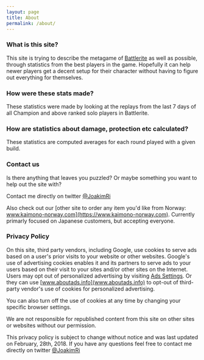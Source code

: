 ```yaml
---
layout: page
title: About
permalink: /about/
---
```


### What is this site?

This site is trying to describe the metagame of [Battlerite](https://www.battlerite.com) as well as possible, through statistics
from the best players in the game. Hopefully it can help newer players get a decent setup for their character without 
having to figure out everything for themselves.

### How were these stats made?

These statistics were made by looking at the replays from the last 7 days of all Champion and above ranked solo players in Battlerite. 


### How are statistics about damage, protection etc calculated?
These statistics are computed averages for each round played with a given build.

### Contact us

Is there anything that leaves you puzzled? Or maybe something you want to help out the site with?

Contact me directly on twitter [@JoakimRi](https://twitter.com/JoakimRi)

Also check out our [other site to order any item you'd like from Norway: www.kaimono-norway.com](https://www.kaimono-norway.com). Currently primarly focused on Japanese customers, but accepting everyone.



### Privacy Policy

On this site, third party vendors, including Google, use cookies to serve ads based on a user's prior visits to your website or other websites.
Google's use of advertising cookies enables it and its partners to serve ads to your users based on their visit to your sites and/or other 
sites on the Internet. Users may opt out of personalized advertising by visiting [Ads Settings](https://www.google.com/settings/ads).
Or they can use [www.aboutads.info](www.aboutads.info) to opt-out of third-party vendor's use of cookies for personalized advertising.

You can also turn off the use of cookies at any time by changing your specific browser settings.

We are not responsible for republished content from this site on other sites or websites without our permission.

This privacy policy is subject to change without notice and was last updated on February, 28th, 2018. If you have any questions feel free to contact me directly on twitter [@JoakimRi](https://twitter.com/JoakimRi)
